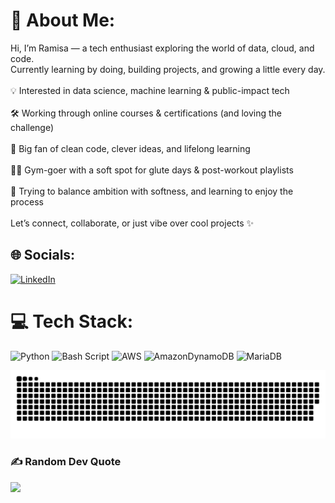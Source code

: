 # 💫 About Me:
Hi, I’m Ramisa — a tech enthusiast exploring the world of data, cloud, and code.<br>Currently learning by doing, building projects, and growing a little every day.<br><br>💡 Interested in data science, machine learning & public-impact tech<br><br>🛠️ Working through online courses & certifications (and loving the challenge)<br><br>🧠 Big fan of clean code, clever ideas, and lifelong learning<br><br>🏋️‍♀️ Gym-goer with a soft spot for glute days & post-workout playlists<br><br>🌱 Trying to balance ambition with softness, and learning to enjoy the process<br><br>Let’s connect, collaborate, or just vibe over cool projects ✨<br>


## 🌐 Socials:
[![LinkedIn](https://img.shields.io/badge/LinkedIn-%230077B5.svg?logo=linkedin&logoColor=white)](https://linkedin.com/in/Ramisa-Maliat) 

# 💻 Tech Stack:
![Python](https://img.shields.io/badge/python-3670A0?style=for-the-badge&logo=python&logoColor=ffdd54) ![Bash Script](https://img.shields.io/badge/bash_script-%23121011.svg?style=for-the-badge&logo=gnu-bash&logoColor=white) ![AWS](https://img.shields.io/badge/AWS-%23FF9900.svg?style=for-the-badge&logo=amazon-aws&logoColor=white) ![AmazonDynamoDB](https://img.shields.io/badge/Amazon%20DynamoDB-4053D6?style=for-the-badge&logo=Amazon%20DynamoDB&logoColor=white) ![MariaDB](https://img.shields.io/badge/MariaDB-003545?style=for-the-badge&logo=mariadb&logoColor=white)

<picture>
  <source media="(prefers-color-scheme: dark)" srcset="https://raw.githubusercontent.com/RamisaM-byte/RamisaM-byte/output/github-snake-dark.svg" />
  <source media="(prefers-color-scheme: light)" srcset="https://raw.githubusercontent.com/RamisaM-byte/RamisaM-byte/output/github-snake.svg" />
  <img alt="github-snake" src="https://raw.githubusercontent.com/RamisaM-byte/RamisaM-byte/output/github-snake.svg" />
</picture>

### ✍️ Random Dev Quote
![](https://quotes-github-readme.vercel.app/api?type=horizontal&theme=light)
